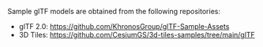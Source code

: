 Sample glTF models are obtained from the following repositories:

- glTF 2.0: https://github.com/KhronosGroup/glTF-Sample-Assets
- 3D Tiles: https://github.com/CesiumGS/3d-tiles-samples/tree/main/glTF
